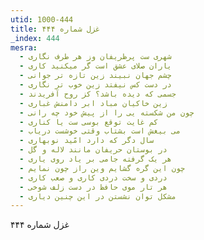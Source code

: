 ```yaml
---
utid: 1000-444
title: غزل شماره ۴۴۴
_index: 444
mesra:
  - شهری ست پرظریفان وز هر طرف نگاری
  - یاران صلای عشق است گر میکنید کاری
  - چشم جهان نبیند زین تازه تر جوانی
  - در دست کس نیفتد زین خوب تر نگاری
  - جسمی که دیده باشد؟ کز روح آفریدند
  - زین خاکیان مباد ابر دامنش غباری
  - چون من شکسته یی را از پیش خود چه رانی
  - کم غایت توقع بوسی ست یا کناری
  - می بیغش است بشتاب وقتی خوشست دریاب
  - سال دگر که دارد امّید نوبهاری
  - در بوستان حریفان مانند لاله و گل
  - هر یک گرفته جامی بر یاد روی یاری
  - چون این گره گشایم وین راز چون نمایم
  - دردی و سخت دردی کاری و صعب کاری
  - هر تار موی حافظ در دست زلف شوخی
  - مشکل توان نشستن در این چنین دیاری
---
```

غزل شماره ۴۴۴

